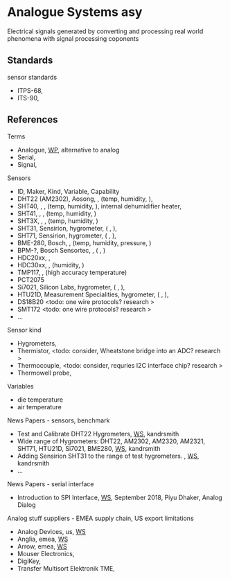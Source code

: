 # Analogue Systems asy

Electrical signals generated by converting and processing real world phenomena with signal processing coponents 

## Standards

sensor standards
* ITPS-68, 
* ITS-90,

## References

Terms
* Analogue, [WP](https://en.wiktionary.org/wiki/analogue), alternative to analog
* Serial, 
* Signal, 

Sensors
* ID, Maker, Kind, Variable, Capability
* DHT22 (AM2302), Aosong, , (temp, humidity, ), 
* SHT40, , , (temp, humidity, ), internal dehumidifier heater, 
* SHT41, , , (temp, humidity, )
* SHT3X, , , (temp, humidity, )
* SHT31, Sensirion, hygrometer, ( , ), 
* SHT71, Sensirion, hygrometer, ( , ), 
* BME-280, Bosch, , (temp, humidity, pressure, )
* BPM-?, Bosch Sensortec, , ( , )
* HDC20xx, , 
* HDC30xx, , (humidity, )
* TMP117, , (high accuracy temperature)
* PCT2075
* Si7021, Silicon Labs, hygrometer, ( , ), 
* HTU21D, Measurement Specialities, hygrometer, ( , ), 
* DS18B20 <todo: one wire protocols? research >
* SMT172 <todo: one wire protocols? research >
* ...

Sensor kind
* Hygrometers, 
* Thermistor, <todo: consider, Wheatstone bridge into an ADC? research >
* Thermocouple, <todo: consider, requries I2C interface chip? research >
* Thermowell probe, 

Variables
* die temperature
* air temperature

News Papers - sensors, benchmark
* Test and Calibrate DHT22 Hygrometers, [WS](https://www.kandrsmith.org/RJS/Misc/Hygrometers/calib_dht22.html), kandrsmith
* Wide range of Hygrometers: DHT22, AM2302, AM2320, AM2321, SHT71, HTU21D, Si7021, BME280, [WS](https://www.kandrsmith.org/RJS/Misc/Hygrometers/calib_many.html), kandrsmith
* Adding Sensirion SHT31 to the range of test hygrometers. , [WS](https://www.kandrsmith.org/RJS/Misc/Hygrometers/calib_many_addsht31.html), kandrsmith
* ...

News Papers - serial interface
* Introduction to SPI Interface, [WS](https://www.analog.com/en/resources/analog-dialogue/articles/introduction-to-spi-interface.html), September 2018, Piyu Dhaker, Analog Dialog

Analog stuff suppliers - EMEA supply chain, US export limitations
* Analog Devices, us, [WS](https://www.analog.com/en/index.html)
* Anglia, emea, [WS](https://www.anglia.com/index.asp)
* Arrow, emea, [WS](https://www.arrow.com/en)
* Mouser Electronics, 
* DigiKey, 
* Transfer Multisort Elektronik TME, 




